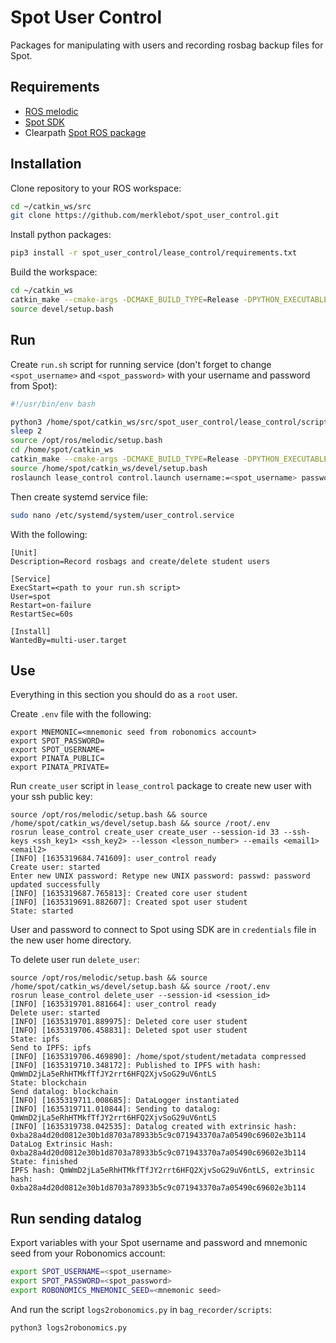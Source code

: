 # Spot User Control

Packages for manipulating with users and recording rosbag backup files for Spot.

## Requirements

* [ROS melodic](http://wiki.ros.org/melodic/Installation/Ubuntu)
* [Spot SDK](https://github.com/boston-dynamics/spot-sdk/blob/master/docs/python/quickstart.md)
* Clearpath [Spot ROS package](https://clearpathrobotics.com/assets/guides/melodic/spot-ros/ros_setup.html)

## Installation 

Clone repository to your ROS workspace:
```bash
cd ~/catkin_ws/src
git clone https://github.com/merklebot/spot_user_control.git
```
Install python packages:
```bash
pip3 install -r spot_user_control/lease_control/requirements.txt
```
Build the workspace:
```bash
cd ~/catkin_ws
catkin_make --cmake-args -DCMAKE_BUILD_TYPE=Release -DPYTHON_EXECUTABLE=/usr/bin/python3 -DPYTHON_INCLUDE_DIR=/usr/include/python3.6m -DPYTHON_LIBRARY=/usr/lib/x86_64-linux-gnu/libpython3.6m.so
source devel/setup.bash
```

## Run

Create `run.sh` script for running service (don't forget to change `<spot_username>` and `<spot_password>` with your username and password from Spot):
```bash
#!/usr/bin/env bash

python3 /home/spot/catkin_ws/src/spot_user_control/lease_control/scripts/wait4spot.py
sleep 2
source /opt/ros/melodic/setup.bash
cd /home/spot/catkin_ws
catkin_make --cmake-args -DCMAKE_BUILD_TYPE=Release -DPYTHON_EXECUTABLE=/usr/bin/python3 -DPYTHON_INCLUDE_DIR=/usr/include/python3.6m -DPYTHON_LIBRARY=/usr/lib/x86_64-linux-gnu/libpython3.6m.so
source /home/spot/catkin_ws/devel/setup.bash
roslaunch lease_control control.launch username:=<spot_username> password:=<spot_password>
```

Then create systemd service file: 

```bash
sudo nano /etc/systemd/system/user_control.service
```

With the following:
```
[Unit]
Description=Record rosbags and create/delete student users

[Service]
ExecStart=<path to your run.sh script>
User=spot
Restart=on-failure
RestartSec=60s

[Install]
WantedBy=multi-user.target
```

## Use

Everything in this section you should do as a `root` user.

Create `.env` file with the following:
```
export MNEMONIC=<mnemonic seed from robonomics account>
export SPOT_PASSWORD=
export SPOT_USERNAME=
export PINATA_PUBLIC=
export PINATA_PRIVATE=
```

Run `create_user` script in `lease_control` package to create new user with your ssh public key:

```console
source /opt/ros/melodic/setup.bash && source /home/spot/catkin_ws/devel/setup.bash && source /root/.env
rosrun lease_control create_user create_user --session-id 33 --ssh-keys <ssh_key1> <ssh_key2> --lesson <lesson_number> --emails <email1> <email2>
[INFO] [1635319684.741609]: user_control ready
Create user: started
Enter new UNIX password: Retype new UNIX password: passwd: password updated successfully
[INFO] [1635319687.765813]: Created core user student
[INFO] [1635319691.882607]: Created spot user student
State: started
```

User and password to connect to Spot using SDK are in `credentials` file in the new user home directory.

To delete user run `delete_user`:

```console
source /opt/ros/melodic/setup.bash && source /home/spot/catkin_ws/devel/setup.bash && source /root/.env
rosrun lease_control delete_user --session-id <session_id>
[INFO] [1635319701.881664]: user_control ready
Delete user: started
[INFO] [1635319701.889975]: Deleted core user student
[INFO] [1635319706.458831]: Deleted spot user student
State: ipfs
Send to IPFS: ipfs
[INFO] [1635319706.469890]: /home/spot/student/metadata compressed
[INFO] [1635319710.348172]: Published to IPFS with hash: QmWmD2jLa5eRhHTMkfTfJY2rrt6HFQ2XjvSoG29uV6ntLS
State: blockchain
Send datalog: blockchain
[INFO] [1635319711.008685]: DataLogger instantiated
[INFO] [1635319711.010844]: Sending to datalog: QmWmD2jLa5eRhHTMkfTfJY2rrt6HFQ2XjvSoG29uV6ntLS
[INFO] [1635319738.042535]: Datalog created with extrinsic hash: 0xba28a4d20d0812e30b1d8703a78933b5c9c071943370a7a05490c69602e3b114
DataLog Extrinsic Hash: 0xba28a4d20d0812e30b1d8703a78933b5c9c071943370a7a05490c69602e3b114
State: finished
IPFS hash: QmWmD2jLa5eRhHTMkfTfJY2rrt6HFQ2XjvSoG29uV6ntLS, extrinsic hash: 0xba28a4d20d0812e30b1d8703a78933b5c9c071943370a7a05490c69602e3b114
```

## Run sending datalog
Export variables with your Spot username and password and mnemonic seed from your Robonomics account:
```bash
export SPOT_USERNAME=<spot_username>
export SPOT_PASSWORD=<spot_password>
export ROBONOMICS_MNEMONIC_SEED=<mnemonic seed>
```
And run the script `logs2robonomics.py` in `bag_recorder/scripts`:
```bash
python3 logs2robonomics.py
```

